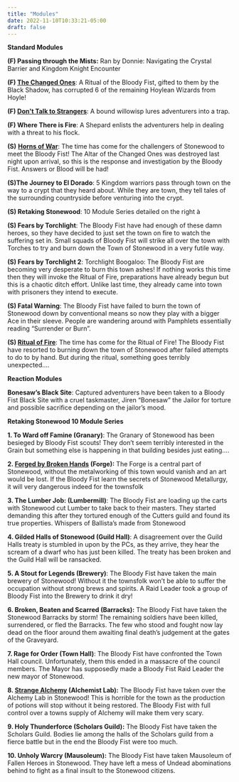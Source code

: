 ```yaml
---
title: "Modules"
date: 2022-11-10T10:33:21-05:00
draft: false
---
```


**Standard Modules** 

**(F) Passing through the Mists:** Ran by Donnie: Navigating the Crystal Barrier and Kingdom Knight Encounter

**(F) [The Changed Ones](https://snazzy-marshmallow-9e25ed.netlify.app/modules/the_changed_ones/)**: A Ritual of the Bloody Fist, gifted to them by the Black Shadow, has corrupted 6 of the remaining Hoylean Wizards from Hoyle!

**(F) [Don't Talk to Strangers](https://snazzy-marshmallow-9e25ed.netlify.app/modules/dont_talk+to_strangers/)**: A bound willowisp lures adventurers into a trap.

**(F) Where There is Fire**: A Shepard enlists the adventurers help in dealing with a threat to his flock. 

**(S)** **[Horns of War](https://snazzy-marshmallow-9e25ed.netlify.app/modules/horns_of_war/)**: The time has come for the challengers of Stonewood to meet the Bloody Fist! The Altar of the Changed Ones was destroyed last night upon arrival, so this is the response and investigation by the Bloody Fist. Answers or Blood will be had!

**(S)The Journey to El Dorado**: 5 Kingdom warriors pass through town on the way to a crypt that they heard about. While they are town, they tell tales of the surrounding countryside before venturing into the crypt.

**(S) Retaking Stonewood**: 10 Module Series detailed on the right à

**(S) Fears by Torchlight**: The Bloody Fist have had enough of these damn heroes, so they have decided to just set the town on fire to watch the suffering set in. Small squads of Bloody Fist will strike all over the town with Torches to try and burn down the Town of Stonewood in a very futile way.

**(S) Fears by Torchlight 2**: Torchlight Boogaloo: The Bloody Fist are becoming very desperate to burn this town ashes! If nothing works this time then they will invoke the Ritual of Fire, preparations have already begun but this is a chaotic ditch effort. Unlike last time, they already came into town with prisoners they intend to execute.

**(S) Fatal Warning**: The Bloody Fist have failed to burn the town of Stonewood down by conventional means so now they play with a bigger Ace in their sleeve. People are wandering around with Pamphlets essentially reading “Surrender or Burn”.

**(S) [Ritual of Fire](https://snazzy-marshmallow-9e25ed.netlify.app/modules/ritual_of_fire/)**: The time has come for the Ritual of Fire! The Bloody Fist have resorted to burning down the town of Stonewood after failed attempts to do to by hand. But during the ritual, something goes terribly unexpected….

**Reaction Modules**

**Bonesaw’s Black Site**: Captured adventurers have been taken to a Bloody Fist Black Site with a cruel taskmaster, Jiren “Bonesaw” the Jailor for torture and possible sacrifice depending on the jailor’s mood.

**Retaking Stonewood 10 Module Series**

**1. To Ward off Famine (Granary)**: The Granary of Stonewood has been besieged by Bloody Fist scouts! They don’t seem terribly interested in the Grain but something else is happening in that building besides just eating….

**2. [Forged by Broken Hands](https://snazzy-marshmallow-9e25ed.netlify.app/modules/forged_by_broken_hands/) (Forge):** The Forge is a central part of Stonewood, without the metalworking of this town would vanish and an art would be lost. If the Bloody Fist learn the secrets of Stonewood Metallurgy, it will very dangerous indeed for the townsfolk

**3. The Lumber Job: (Lumbermill)**: The Bloody Fist are loading up the carts with Stonewood cut Lumber to take back to their masters. They started demanding this after they tortured enough of the Cutters guild and found its true properties. Whispers of Ballista’s made from Stonewood

**4. Gilded Halls of Stonewood (Guild Hall)**: A disagreement over the Guild Halls treaty is stumbled in upon by the PCs, as they arrive, they hear the scream of a dwarf who has just been killed. The treaty has been broken and the Guild Hall will be ransacked.

**5. A Stout for Legends (Brewery)**: The Bloody Fist have taken the main brewery of Stonewood! Without it the townsfolk won’t be able to suffer the occupation without strong brews and spirits. A Raid Leader took a group of Bloody Fist into the Brewery to drink it dry!

**6. Broken, Beaten and Scarred (Barracks):** The Bloody Fist have taken the Stonewood Barracks by storm! The remaining soldiers have been killed, surrendered, or fled the Barracks. The few who stood and fought now lay dead on the floor around them awaiting final death’s judgement at the gates of the Graveyard.

**7. Rage for Order (Town Hall)**: The Bloody Fist have confronted the Town Hall council. Unfortunately, them this ended in a massacre of the council members. The Mayor has supposedly made a Bloody Fist Raid Leader the new mayor of Stonewood.

**8. [Strange Alchemy](https://snazzy-marshmallow-9e25ed.netlify.app/modules/strange_alchemy/) (Alchemist Lab):** The Bloody Fist have taken over the Alchemy Lab in Stonewood! This is horrible for the town as the production of potions will stop without it being restored. The Bloody Fist with full control over a towns supply of Alchemy will make them very scary.

**9. Holy Thunderforce (Scholars Guild):** The Bloody Fist have taken the Scholars Guild. Bodies lie among the halls of the Scholars guild from a fierce battle but in the end the Bloody Fist were too much.

**10. Unholy Warcry (Mausoleum):** The Bloody Fist have taken Mausoleum of Fallen Heroes in Stonewood. They have left a mess of Undead abominations behind to fight as a final insult to the Stonewood citizens.